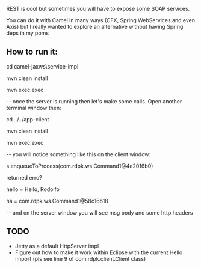 REST is cool but sometimes you will have to expose some SOAP services. 

You can do it with Camel in many ways (CFX, Spring WebServices and even Axis) but I really wanted to explore an alternative without having Spring deps in my poms 

How to run it:
--------------

cd camel-jaxws\service-impl

mvn clean install

mvn exec:exec     

-- once the server is running then let's make some calls. Open another terminal window then:

cd ../../app-client

mvn clean install

mvn exec:exec

-- you will notice something like this on the client window:

s.enqueueToProcess(com.rdpk.ws.Command1@4e2016b0)

returned erro?

hello = Hello, Rodolfo

ha = com.rdpk.ws.Command1@58c16b18

-- and on the server window you will see msg body and some http headers

TODO
----

* Jetty as a default HttpServer impl
* Figure out how to make it work within Eclipse with the current Hello import (pls see line 9 of com.rdpk.client.Client class) 
